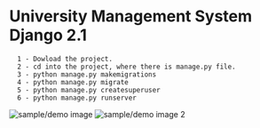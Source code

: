 # University Management System Django 2.1

```
  1 - Dowload the project.
  2 - cd into the project, where there is manage.py file.
  3 - python manage.py makemigrations
  4 - python manage.py migrate
  5 - python manage.py createsuperuser
  6 - python manage.py runserver
```

![sample/demo image](https://github.com/mujeebishaque/university-management-system/blob/master/Screenshot%20(279).png)
![sample/demo image 2](https://github.com/mujeebishaque/university-management-system/blob/master/address.png)
